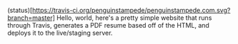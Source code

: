 (status)[https://travis-ci.org/penguinstampede/penguinstampede.com.svg?branch=master]
Hello, world, here's a pretty simple website that runs through Travis, generates a PDF resume based off of the HTML, and deploys it to the live/staging server.

